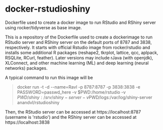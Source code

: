 # docker-rstudioshiny
Dockerfile used to create a docker image to run RStudio and RShiny server using rocker/tidyverse as base image.

This is a repository of the Dockerfile used to create a dockerimage to run RStudio server and RShiny server on the default ports of 8787 and 3838, respectively.  It starts with official Rstudio image from rocker/rstudio and installs some additional R packages (reshape2, tkrplot, lattice, qcc, aplpack, RSQLite, RCurl, feather).  Later versions may include rJava (with openjdk), XLConnect, and other machine learning (ML) and deep learning (neural networks) packages.

A typical command to run this image will be

> docker run -t -d --name=Ravl -p 8787:8787 -p 3838:3838 -e PASSWORD=passwd_here -v $PWD:/home/rstudio -v $PWD/shiny:/srv/shiny-server -v$PWD/logs:/var/log/shiny-server anandvl/rstudioshiny

Then, the RStudio server can be accessed at https://localhost:8787 (username is 'rstudio') and the RShiny server can be accessed at https://localhost:3838

